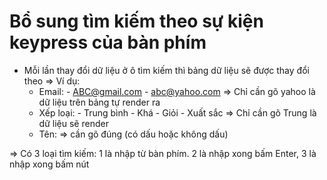 # Bổ sung tìm kiếm theo sự kiện keypress của bàn phím
* Mỗi lần thay đổi dữ liệu ở ô tìm kiếm thì bảng dữ liệu sẽ được thay đổi theo
 => Ví dụ: 
   + Email: - ABC@gmail.com
            - abc@yahoo.com
            => Chỉ cần gõ yahoo là dữ liệu trên bảng tự render ra
   + Xếp loại: - Trung bình
               - Khá
               - Giỏi
               - Xuất sắc
             => Chỉ cần gõ Trung là dữ liệu sẽ render
   + Tên: => cần gõ đúng (có dấu hoặc không dấu)
   
=> Có 3 loại tìm kiếm: 1 là nhập từ bàn phím. 2 là nhập xong bấm Enter, 3 là nhập xong bấm nút
